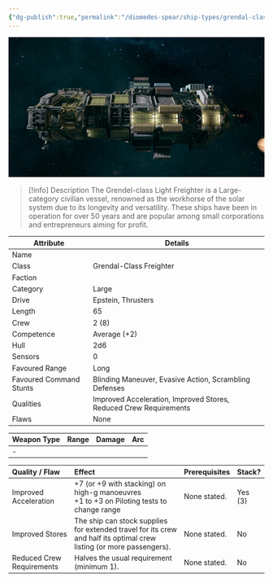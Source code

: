 ```yaml
---
{"dg-publish":true,"permalink":"/diomedes-spear/ship-types/grendal-class-freighter/"}
---
```


![Gerndal.jpg](/img/user/Diomedes'%20Spear/Assests/Gerndal.jpg)

> [!info] Description
> The Grendel-class Light Freighter is a Large-category civilian vessel, renowned as the workhorse of the solar system due to its longevity and versatility. These ships have been in operation for over 50 years and are popular among small corporations and entrepreneurs aiming for profit.

| Attribute               | Details                                                           |
| ----------------------- | ----------------------------------------------------------------- |
| Name                    |                                                                   |
| Class                   | Grendal-Class Freighter                                           |
| Faction                 |                                                                   |
| Category                | Large                                                             |
| Drive                   | Epstein, Thrusters                                                |
| Length                  | 65                                                                |
| Crew                    | 2 (8)                                                             |
| Competence              | Average (+2)                                                      |
| Hull                    | 2d6                                                               |
| Sensors                 | 0                                                                 |
| Favoured Range          | Long                                                              |
| Favoured Command Stunts | Blinding Maneuver, Evasive Action, Scrambling Defenses            |
| Qualities               | Improved Acceleration, Improved Stores, Reduced Crew Requirements |
| Flaws                   | None                                                              |

| Weapon Type | Range | Damage | Arc |
| ----------- | ----- | ------ | --- |
| -           |       |        |     |

| Quality / Flaw            | Effect                                                                                                               | Prerequisites | Stack?  |
| :------------------------ | :------------------------------------------------------------------------------------------------------------------- | :------------ | :------ |
| Improved Acceleration     | +7 (or +9 with stacking) on high-g manoeuvres<br>+1 to +3 on Piloting tests to change range                          | None stated.  | Yes (3) |
| Improved Stores           | The ship can stock supplies for extended travel for its crew and half its optimal crew listing (or more passengers). | None stated.  | No      |
| Reduced Crew Requirements | Halves the usual requirement (minimum 1).                                                                            | None stated.  | No      |
